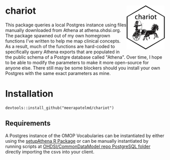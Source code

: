 # chariot <img src="man/figures/logo.png" align="right" alt="" width="120" />  
This package queries a local Postgres instance using files manually downloaded from Athena at athena.ohdsi.org. The package spawned out of my own homegrown functions I've written to help me map clinical concepts. As a result, much of the functions are hard-coded to specifically query Athena exports that are populated in the public schema of a Postgre database called "Athena". Over time, I hope to be able to modify the parameters to make it more open-source for anyone else. There still may be some blockers should you install your own Postgres with the same exact parameters as mine. 

# Installation    
  
```   
devtools::install_github("meerapatelmd/chariot")
```
  

## Requirements     
A Postgres instance of the OMOP Vocabularies can be instantiated by either using the [setupAthena R Package](https://github.com/meerapatelmd/setupAthena) or can be manually instantiated by running scripts at [OHDSI/CommonDataModel repo PostgreSQL folder]( https://github.com/OHDSI/CommonDataModel/tree/master/PostgreSQL) directly importing the csvs into your client.     



